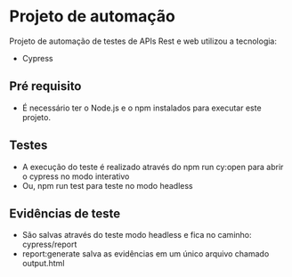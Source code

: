 # Projeto de automação
Projeto de automação de testes de APIs Rest e web utilizou a tecnologia:
- Cypress

## Pré requisito
- É necessário ter o Node.js e o npm instalados para executar este projeto.

## Testes
- A execução do teste é realizado através do npm run cy:open para abrir o cypress no modo interativo
- Ou, npm run test para teste no modo headless

## Evidências de teste
- São salvas através do teste modo headless e fica no caminho: cypress/report
- report:generate salva as evidências em um único arquivo chamado output.html
